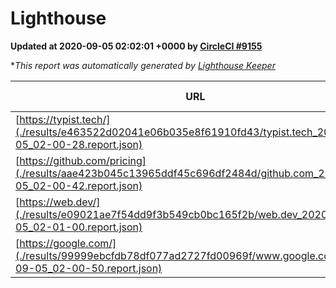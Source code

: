 
# Lighthouse

**Updated at 2020-09-05 02:02:01 +0000 by [CircleCI #9155](https://circleci.com/gh/ItinerisLtd/lighthouse-keeper-example/9155)**

**This report was automatically generated by [Lighthouse Keeper](https://github.com/itinerisltd/lighthouse-keeper)*

| URL | Performance | Accessibility | Best Practices | SEO | PWA | Updated At |
| --- | --- | --- | --- | --- | --- | --- |
| [https://typist.tech/](./results/e463522d02041e06b035e8f61910fd43/typist.tech_2020-09-05_02-00-28.report.json) | 0.84 | 0.92 | 0.93 | 0.99 | 0.54 | 2020-09-05T02:00:28.663Z |
| [https://github.com/pricing](./results/aae423b045c13965ddf45c696df2484d/github.com_2020-09-05_02-00-42.report.json) | 0.55 | 0.96 | 0.93 | 0.85 | 0.54 | 2020-09-05T02:00:42.575Z |
| [https://web.dev/](./results/e09021ae7f54dd9f3b549cb0bc165f2b/web.dev_2020-09-05_02-01-00.report.json) | 0.93 | 1 | 0.93 | 0.99 | 0.96 | 2020-09-05T02:01:00.895Z |
| [https://google.com/](./results/99999ebcfdb78df077ad2727fd00969f/www.google.com_2020-09-05_02-00-50.report.json) | 0.75 | 0.9 | 0.93 | 0.85 | 0.54 | 2020-09-05T02:00:50.755Z |
